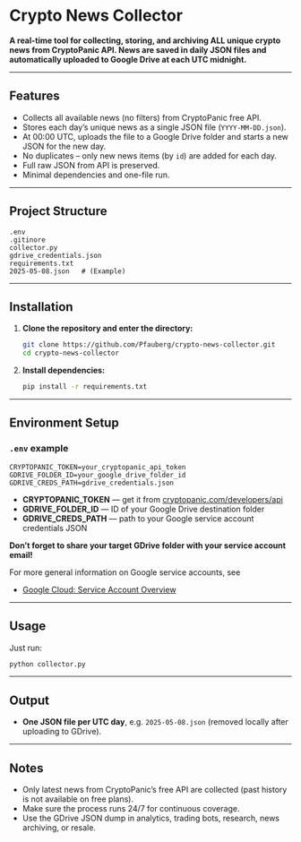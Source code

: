 # Crypto News Collector

**A real-time tool for collecting, storing, and archiving ALL unique crypto news from CryptoPanic API. News are saved in daily JSON files and automatically uploaded to Google Drive at each UTC midnight.**

---

## Features

- Collects all available news (no filters) from CryptoPanic free API.
- Stores each day’s unique news as a single JSON file (`YYYY-MM-DD.json`).
- At 00:00 UTC, uploads the file to a Google Drive folder and starts a new JSON for the new day.
- No duplicates – only new news items (by `id`) are added for each day.
- Full raw JSON from API is preserved.
- Minimal dependencies and one-file run.

---

## Project Structure

```
.env
.gitinore
collector.py
gdrive_credentials.json
requirements.txt
2025-05-08.json   # (Example)
```

---

## Installation

1. **Clone the repository and enter the directory:**
   ```bash
   git clone https://github.com/Pfauberg/crypto-news-collector.git
   cd crypto-news-collector
   ```

2. **Install dependencies:**
   ```bash
   pip install -r requirements.txt
   ```

---

## Environment Setup
### `.env` example
```
CRYPTOPANIC_TOKEN=your_cryptopanic_api_token
GDRIVE_FOLDER_ID=your_google_drive_folder_id
GDRIVE_CREDS_PATH=gdrive_credentials.json
```
- **CRYPTOPANIC_TOKEN** — get it from [cryptopanic.com/developers/api](https://cryptopanic.com/developers/api/)
- **GDRIVE_FOLDER_ID** — ID of your Google Drive destination folder  
- **GDRIVE_CREDS_PATH** — path to your Google service account credentials JSON

**Don’t forget to share your target GDrive folder with your service account email!**

For more general information on Google service accounts, see  
- [Google Cloud: Service Account Overview](https://cloud.google.com/iam/docs/service-account-overview)

--- 

## Usage

Just run:
```bash
python collector.py
```
---

## Output

- **One JSON file per UTC day**, e.g. `2025-05-08.json` (removed locally after uploading to GDrive).

---

## Notes

- Only latest news from CryptoPanic’s free API are collected (past history is not available on free plans).
- Make sure the process runs 24/7 for continuous coverage.
- Use the GDrive JSON dump in analytics, trading bots, research, news archiving, or resale.
